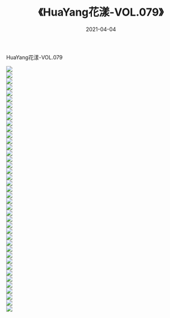 ﻿---
layout: post
title:  《HuaYang花漾-VOL.079》
date:   2021-04-04
img: http://img.660000.xyz/Sharelink/网络美图/2021/HuaYang花漾-VOL.079/000.jpg
categories: [美女, 清纯, 唯美]
---

HuaYang花漾-VOL.079

  ![](http://img.660000.xyz/Sharelink/网络美图/2021/HuaYang花漾-VOL.079/001.jpg) <br> ![](http://img.660000.xyz/Sharelink/网络美图/2021/HuaYang花漾-VOL.079/002.jpg) <br> ![](http://img.660000.xyz/Sharelink/网络美图/2021/HuaYang花漾-VOL.079/003.jpg) <br> ![](http://img.660000.xyz/Sharelink/网络美图/2021/HuaYang花漾-VOL.079/004.jpg) <br> ![](http://img.660000.xyz/Sharelink/网络美图/2021/HuaYang花漾-VOL.079/005.jpg) <br> ![](http://img.660000.xyz/Sharelink/网络美图/2021/HuaYang花漾-VOL.079/006.jpg) <br> ![](http://img.660000.xyz/Sharelink/网络美图/2021/HuaYang花漾-VOL.079/007.jpg) <br> ![](http://img.660000.xyz/Sharelink/网络美图/2021/HuaYang花漾-VOL.079/008.jpg) <br> ![](http://img.660000.xyz/Sharelink/网络美图/2021/HuaYang花漾-VOL.079/009.jpg) <br> ![](http://img.660000.xyz/Sharelink/网络美图/2021/HuaYang花漾-VOL.079/010.jpg) <br> ![](http://img.660000.xyz/Sharelink/网络美图/2021/HuaYang花漾-VOL.079/011.jpg) <br> ![](http://img.660000.xyz/Sharelink/网络美图/2021/HuaYang花漾-VOL.079/012.jpg) <br> ![](http://img.660000.xyz/Sharelink/网络美图/2021/HuaYang花漾-VOL.079/013.jpg) <br> ![](http://img.660000.xyz/Sharelink/网络美图/2021/HuaYang花漾-VOL.079/014.jpg) <br> ![](http://img.660000.xyz/Sharelink/网络美图/2021/HuaYang花漾-VOL.079/015.jpg) <br> ![](http://img.660000.xyz/Sharelink/网络美图/2021/HuaYang花漾-VOL.079/016.jpg) <br> ![](http://img.660000.xyz/Sharelink/网络美图/2021/HuaYang花漾-VOL.079/017.jpg) <br> ![](http://img.660000.xyz/Sharelink/网络美图/2021/HuaYang花漾-VOL.079/018.jpg) <br> ![](http://img.660000.xyz/Sharelink/网络美图/2021/HuaYang花漾-VOL.079/019.jpg) <br> ![](http://img.660000.xyz/Sharelink/网络美图/2021/HuaYang花漾-VOL.079/020.jpg) <br> ![](http://img.660000.xyz/Sharelink/网络美图/2021/HuaYang花漾-VOL.079/021.jpg) <br> ![](http://img.660000.xyz/Sharelink/网络美图/2021/HuaYang花漾-VOL.079/022.jpg) <br> ![](http://img.660000.xyz/Sharelink/网络美图/2021/HuaYang花漾-VOL.079/023.jpg) <br> ![](http://img.660000.xyz/Sharelink/网络美图/2021/HuaYang花漾-VOL.079/024.jpg) <br> ![](http://img.660000.xyz/Sharelink/网络美图/2021/HuaYang花漾-VOL.079/025.jpg) <br> ![](http://img.660000.xyz/Sharelink/网络美图/2021/HuaYang花漾-VOL.079/026.jpg) <br> ![](http://img.660000.xyz/Sharelink/网络美图/2021/HuaYang花漾-VOL.079/027.jpg) <br> ![](http://img.660000.xyz/Sharelink/网络美图/2021/HuaYang花漾-VOL.079/028.jpg) <br> ![](http://img.660000.xyz/Sharelink/网络美图/2021/HuaYang花漾-VOL.079/029.jpg) <br> ![](http://img.660000.xyz/Sharelink/网络美图/2021/HuaYang花漾-VOL.079/030.jpg) <br> ![](http://img.660000.xyz/Sharelink/网络美图/2021/HuaYang花漾-VOL.079/031.jpg) <br> ![](http://img.660000.xyz/Sharelink/网络美图/2021/HuaYang花漾-VOL.079/032.jpg) <br> ![](http://img.660000.xyz/Sharelink/网络美图/2021/HuaYang花漾-VOL.079/033.jpg) <br> ![](http://img.660000.xyz/Sharelink/网络美图/2021/HuaYang花漾-VOL.079/034.jpg) <br> ![](http://img.660000.xyz/Sharelink/网络美图/2021/HuaYang花漾-VOL.079/035.jpg) <br> ![](http://img.660000.xyz/Sharelink/网络美图/2021/HuaYang花漾-VOL.079/036.jpg) <br> ![](http://img.660000.xyz/Sharelink/网络美图/2021/HuaYang花漾-VOL.079/037.jpg) <br> ![](http://img.660000.xyz/Sharelink/网络美图/2021/HuaYang花漾-VOL.079/038.jpg) <br> ![](http://img.660000.xyz/Sharelink/网络美图/2021/HuaYang花漾-VOL.079/039.jpg) <br> ![](http://img.660000.xyz/Sharelink/网络美图/2021/HuaYang花漾-VOL.079/040.jpg) <br> ![](http://img.660000.xyz/Sharelink/网络美图/2021/HuaYang花漾-VOL.079/041.jpg) <br>
